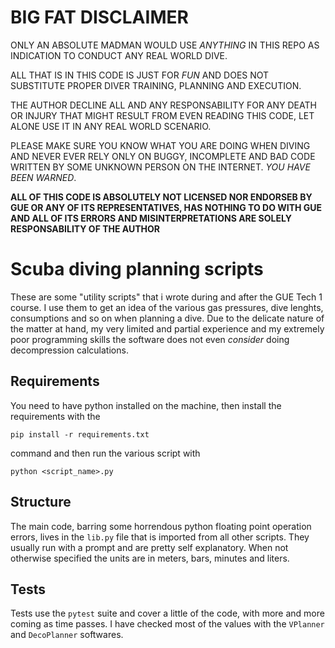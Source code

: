 # BIG FAT DISCLAIMER

ONLY AN ABSOLUTE MADMAN WOULD USE *ANYTHING* IN THIS REPO AS INDICATION TO CONDUCT ANY REAL WORLD DIVE.

ALL THAT IS IN THIS CODE IS JUST FOR *FUN* AND DOES NOT SUBSTITUTE PROPER DIVER TRAINING, PLANNING AND EXECUTION.

THE AUTHOR DECLINE ALL AND ANY RESPONSABILITY FOR ANY DEATH OR INJURY THAT MIGHT RESULT FROM EVEN READING
THIS CODE, LET ALONE USE IT IN ANY REAL WORLD SCENARIO.

PLEASE MAKE SURE YOU KNOW WHAT YOU ARE DOING WHEN DIVING AND NEVER EVER RELY ONLY ON BUGGY, INCOMPLETE AND
BAD CODE WRITTEN BY SOME UNKNOWN PERSON ON THE INTERNET. *YOU* *HAVE* *BEEN* *WARNED*.

**ALL OF THIS CODE IS ABSOLUTELY NOT LICENSED NOR ENDORSEB BY GUE OR ANY OF ITS REPRESENTATIVES, HAS NOTHING
TO DO WITH GUE AND ALL OF ITS ERRORS AND MISINTERPRETATIONS ARE SOLELY RESPONSABILITY OF THE AUTHOR** 

# Scuba diving planning scripts

These are some "utility scripts" that i wrote during and after the GUE Tech 1 course. I use them to get an idea
of the various gas pressures, dive lenghts, consumptions and so on when planning a dive. Due to the delicate nature 
of the matter at hand, my very limited and partial experience and my extremely poor programming skills the software
does not even _consider_ doing decompression calculations.

## Requirements

You need to have python installed on the machine, then install the requirements with the
```
pip install -r requirements.txt
```
command and then run the various script with 
```
python <script_name>.py
```

## Structure

The main code, barring some horrendous python floating point operation errors, lives in the `lib.py` file that is
imported from all other scripts. They usually run with a prompt and are pretty self explanatory. When not otherwise
specified the units are in meters, bars, minutes and liters.

## Tests

Tests use the `pytest` suite and cover a little of the code, with more and more coming as time passes. I have checked
most of the values with the `VPlanner` and `DecoPlanner` softwares.

